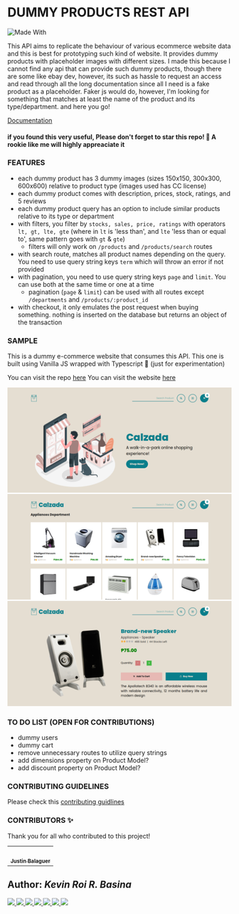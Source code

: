 
# DUMMY PRODUCTS REST API
![Made With](https://img.shields.io/badge/Made%20with-Node.JS-68A063?style=for-the-badge&logo=Node.JS)

This API aims to replicate the behaviour of various ecommerce website data and this is best for prototyping such kind of website. It provides dummy products with placeholder images with different sizes. I made this because I cannot find any api that can provide such dummy products, though there are some like ebay dev, however, its such as hassle to request an access and read through all the long documentation since all I need is a fake product as a placeholder. Faker js would do, however, I'm looking for something that matches at least the name of the product and its type/department. and here you go!

[Documentation](https://dummyproducts-api.herokuapp.com)

#### if you found this very useful, Please don't forget to star this repo! :tada: A rookie like me will highly appreaciate it

### FEATURES
* each dummy product has 3 dummy images (sizes 150x150, 300x300, 600x600) relative to product type (images used has CC license)
* each dummy product comes with description, prices, stock, ratings, and 5 reviews
* each dummy product query has an option to include similar products relative to its type or department
* with filters, you filter by ```stocks, sales, price, ratings``` with operators ```lt, gt, lte, gte``` (where in ```lt``` is 'less than', and ```lte``` 'less than or equal to', same pattern goes with ```gt``` & ```gte```)
	* filters will only work on ```/products``` and ```/products/search``` routes
* with search route, matches all product names depending on the query. You need to use query string keys ```term``` which will throw an error if not provided
* with pagination, you need to use query string keys ```page``` and ```limit```. You can use  both at the same time or one at a time
	* pagination (```page``` & ```limit```) can be used with all routes except ```/departments``` and ```/products/:product_id```
* with checkout, it only emulates the post request when buying something. nothing is inserted on the database but returns an object of the transaction

### SAMPLE
This is a dummy e-commerce website that consumes this API. This one is built using Vanilla JS wrapped with Typescript :tada: (just for experimentation)

You can visit the repo [here](https://github.com/rookiemonkey/dummy-ecommerce)
You can visit the website [here](https://krrb-prod-dummyecommerce.netlify.app/)

![Screenshot](./screenshots/dummyecommerce1.png)
![Screenshot](./screenshots/dummyecommerce2.png)
![Screenshot](./screenshots/dummyecommerce3.png)

### TO DO LIST (OPEN FOR CONTRIBUTIONS)
- dummy users
- dummy cart
- remove unnecessary routes to utilize query strings
- add dimensions property on Product Model?
- add discount property on Product Model?

### CONTRIBUTING GUIDELINES

Please check this [contributing guidlines](https://github.com/rookiemonkey/dummy-products-api/blob/dev/CONTRIBUTING.md)

### CONTRIBUTORS ✨

Thank you for all who contributed to this project!

<table>
	<tr>
		<td align="center">
			<a href="https://github.com/justinbalaguer">
			<img src="https://avatars0.githubusercontent.com/u/26339491?s=400&u=c1f802af9e6c33df21f4314d2065dc2be7d12e51&v=4" width="100px;" alt=""/><br /><sub><b>
Justin Balaguer</b></sub></a></a>
		</td>
	</tr>
</table>

## Author: <i>Kevin Roi R. Basina</i>
<a href="https://github.com/rookiemonkey">
	<img src="https://img.shields.io/badge/GitHub-100000?style=for-the-badge&logo=github&logoColor=white" />
</a>
<a href="https://ph.linkedin.com/in/kevin-roi-rigor-basina-668136185">
	<img src="https://img.shields.io/badge/LinkedIn-0077B5?style=for-the-badge&logo=linkedin&logoColor=white">
</a>
<a href="https://www.facebook.com/kevinroibasina">
	<img src="https://img.shields.io/badge/Facebook-1877F2?style=for-the-badge&logo=facebook&logoColor=white" />
<a>
<a href="https://www.instagram.com/timemachineni_roi/">
	<img src="https://img.shields.io/badge/Instagram-E4405F?style=for-the-badge&logo=instagram&logoColor=white">
</a>
<a href="https://twitter.com/tymmchineni_roi">
	<img src="https://img.shields.io/badge/Twitter-1DA1F2?style=for-the-badge&logo=twitter&logoColor=white">
</a>
<a href="mailto: kevinroirigorbasina@protonmail.com">
	<img src="https://img.shields.io/badge/ProtonMail-8B89CC?style=for-the-badge&logo=protonmail&logoColor=white">
</a>
<a href="mailto: kevinroirigorbasina@gmail.com">
	<img src="https://img.shields.io/badge/Gmail-D14836?style=for-the-badge&logo=gmail&logoColor=white">
</a>